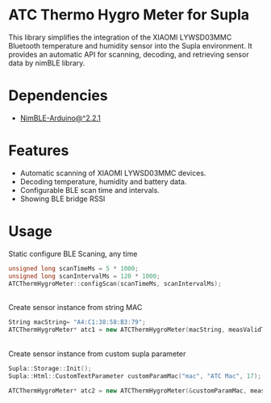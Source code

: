# ATC Thermo Hygro Meter for Supla

This library simplifies the integration of the XIAOMI LYWSD03MMC Bluetooth temperature and humidity sensor into the Supla environment. It provides an automatic API for scanning, decoding, and retrieving sensor data by nimBLE library.


# Dependencies
- [NimBLE-Arduino@^2.2.1](https://github.com/h2zero/NimBLE-Arduino.git)


# Features
- Automatic scanning of XIAOMI LYWSD03MMC devices. 
- Decoding temperature, humidity and battery data. 
- Configurable BLE scan time and intervals.
- Showing BLE bridge RSSI


# Usage

Static configure BLE Scaning, any time
```cpp
unsigned long scanTimeMs = 5 * 1000;
unsigned long scanIntervalMs = 120 * 1000;
ATCThermHygroMeter::configScan(scanTimeMs, scanIntervalMs);
```


\
Create sensor instance from string MAC
```cpp
String macString= "A4:C1:38:58:B3:79";
ATCThermHygroMeter* atc1 = new ATCThermHygroMeter(macString, measValidTimeMs);
```


\
Create sensor instance from custom supla parameter
```cpp
Supla::Storage::Init();
Supla::Html::CustomTextParameter customParamMac("mac", "ATC Mac", 17);

ATCThermHygroMeter* atc2 = new ATCThermHygroMeter(&customParamMac, measValidTimeMs);
```